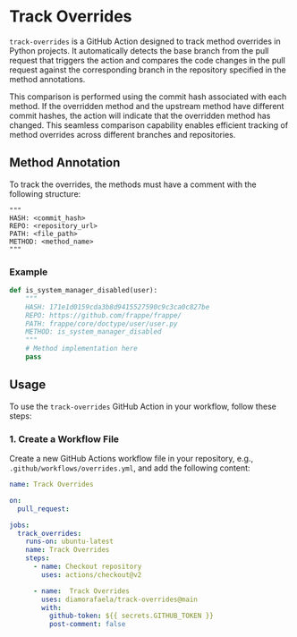 # Track Overrides

`track-overrides` is a GitHub Action designed to track method overrides in Python projects.
It automatically detects the base branch from the pull request that triggers the action and compares the code changes in the pull request against the corresponding branch in the repository specified in the method annotations. 

This comparison is performed using the commit hash associated with each method. If the overridden method and the upstream method have different commit hashes, the action will indicate that the overridden method has changed. This seamless comparison capability enables efficient tracking of method overrides across different branches and repositories.


## Method Annotation

To track the overrides, the methods must have a comment with the following structure:

```
"""
HASH: <commit_hash>
REPO: <repository_url>
PATH: <file_path>
METHOD: <method_name>
"""
```

### Example
```python
def is_system_manager_disabled(user):
    """
    HASH: 171e1d0159cda3b8d9415527590c9c3ca0c827be
    REPO: https://github.com/frappe/frappe/
    PATH: frappe/core/doctype/user/user.py
    METHOD: is_system_manager_disabled
    """
    # Method implementation here
    pass
```

## Usage

To use the `track-overrides` GitHub Action in your workflow, follow these steps:

### 1. Create a Workflow File

Create a new GitHub Actions workflow file in your repository, e.g., `.github/workflows/overrides.yml`, and add the following content:

```yaml
name: Track Overrides

on:
  pull_request:

jobs:
  track_overrides:
    runs-on: ubuntu-latest
    name: Track Overrides
    steps:
      - name: Checkout repository
        uses: actions/checkout@v2

      - name:  Track Overrides
        uses: diamorafaela/track-overrides@main
        with:
          github-token: ${{ secrets.GITHUB_TOKEN }}
          post-comment: false
```